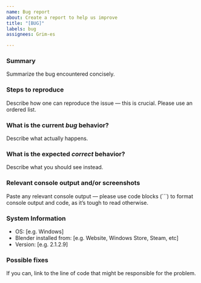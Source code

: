 ```yaml
---
name: Bug report
about: Create a report to help us improve
title: "[BUG]"
labels: bug
assignees: Grim-es

---
```


### Summary

Summarize the bug encountered concisely.

### Steps to reproduce

Describe how one can reproduce the issue — this is crucial. Please use an ordered list.

### What is the current *bug* behavior?

Describe what actually happens.

### What is the expected *correct* behavior?

Describe what you should see instead.

### Relevant console output and/or screenshots

Paste any relevant console output — please use code blocks (```) to format console output and code, as it’s tough to
read otherwise.

### System Information

- OS: [e.g. Windows]
- Blender installed from: [e.g. Website, Windows Store, Steam, etc]
- Version: [e.g. 2.1.2.9]

### Possible fixes

If you can, link to the line of code that might be responsible for the problem.
